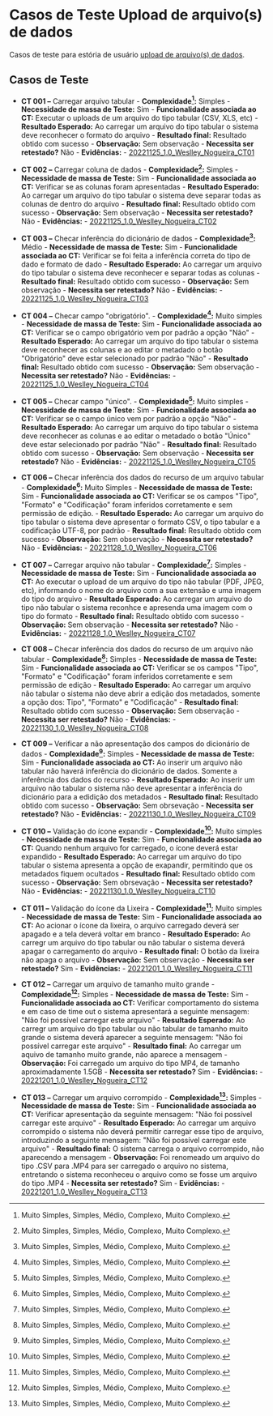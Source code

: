 # Casos de Teste Upload de arquivo(s) de dados 

Casos de teste para estória de usuário [upload de arquivo(s) de dados](../../estorias_de_usuarios/01_upload_de_arquivos_recursos).

## Casos de Teste

- **CT 001 –** Carregar arquivo tabular
      - **Complexidade[^¹]:** Simples
      - **Necessidade de massa de Teste:** Sim
      - **Funcionalidade associada ao CT:** Executar o uploads de um arquivo do tipo tabular (CSV, XLS, etc)
      - **Resultado Esperado:** Ao carregar um arquivo do tipo tabular o sistema deve reconhecer o formato do arquivo
      - **Resultado final:** Resultado obtido com sucesso
      - **Observação:** Sem observação
      - **Necessita ser retestado?** Não
      - **Evidências:**
        - [20221125_1.0_Weslley_Nogueira_CT01](https://www.youtube.com/watch?v=Xxe4KNyATw0)

- **CT 002 –** Carregar coluna de dados
      - **Complexidade[^¹]:** Simples
      - **Necessidade de massa de Teste:** Sim
      - **Funcionalidade associada ao CT:** Verificar se as colunas foram apresentadas
      - **Resultado Esperado:** Ao carregar um arquivo do tipo tabular o sistema deve separar todas as colunas de dentro do arquivo
      - **Resultado final:** Resultado obtido com sucesso
      - **Observação:** Sem observação
      - **Necessita ser retestado?** Não
      - **Evidências:**
        - [20221125_1.0_Weslley_Nogueira_CT02](https://www.youtube.com/watch?v=lganvWDF440&feature=youtu.be)

- **CT 003 –** Checar inferência do dicionário de dados
      - **Complexidade[^¹]:** Médio
      - **Necessidade de massa de Teste:** Sim
      - **Funcionalidade associada ao CT:** Verificar se foi feita a inferência correta do tipo de dado e formato de dado
      - **Resultado Esperado:** Ao carregar um arquivo do tipo tabular o sistema deve reconhecer e separar todas as colunas 
      - **Resultado final:** Resultado obtido com sucesso
      - **Observação:** Sem observação
      - **Necessita ser retestado?** Não
      - **Evidências:** 
        - [20221125_1.0_Weslley_Nogueira_CT03](https://www.youtube.com/watch?v=Hspnt9eBfGE)

- **CT 004 –** Checar campo "obrigatório".
      - **Complexidade[^¹]:** Muito simples
      - **Necessidade de massa de Teste:** Sim
      - **Funcionalidade associada ao CT:** Verificar se o campo obrigatório vem por padrão a opção "Não"
      - **Resultado Esperado:** Ao carregar um arquivo do tipo tabular o sistema deve reconhecer as colunas e ao editar o metadado o botão "Obrigatório" deve estar selecionado por padrão "Não"
      - **Resultado final:** Resultado obtido com sucesso
      - **Observação:** Sem observação
      - **Necessita ser retestado?** Não
      - **Evidências:**
        - [20221125_1.0_Weslley_Nogueira_CT04](https://www.youtube.com/watch?v=928c2c3oxcY)

- **CT 005 –** Checar campo "único".
      - **Complexidade[^¹]:** Muito simples
      - **Necessidade de massa de Teste:** Sim
      - **Funcionalidade associada ao CT:** Verificar se o campo único vem por padrão a opção "Não"
      - **Resultado Esperado:** Ao carregar um arquivo do tipo tabular o sistema deve reconhecer as colunas e ao editar o metadado o botão "Único" deve estar selecionado por padrão "Não"
      - **Resultado final:** Resultado obtido com sucesso
      - **Observação:** Sem observação
      - **Necessita ser retestado?** Não
      - **Evidências:**
        - [20221125_1.0_Weslley_Nogueira_CT05](https://www.youtube.com/watch?v=LbLu5Vk2pag)

- **CT 006 –** Checar inferência dos dados do recurso de um arquivo tabular
      - **Complexidade[^¹]:** Muito Simples
      - **Necessidade de massa de Teste:** Sim
      - **Funcionalidade associada ao CT:** Verificar se os campos "Tipo", "Formato" e "Codificação" foram inferidos corretamente e sem permissão de edição.
      - **Resultado Esperado:** Ao carregar um arquivo do tipo tabular o sistema deve apresentar o formato CSV, o tipo tabular e a codificação UTF-8, por padrão
      - **Resultado final:** Resultado obtido com sucesso
      - **Observação:** Sem observação
      - **Necessita ser retestado?** Não
      - **Evidências:**
        - [20221128_1.0_Weslley_Nogueira_CT06](https://www.youtube.com/watch?v=cVZTIrZXDpo)
            
- **CT 007 –** Carregar arquivo não tabular
      - **Complexidade[^¹]:** Simples
      - **Necessidade de massa de Teste:** Sim
      - **Funcionalidade associada ao CT:** Ao executar o upload de um arquivo do tipo não tabular (PDF, JPEG, etc), informando o nome do arquivo com a sua extensão e uma imagem do tipo do arquivo
      - **Resultado Esperado:** Ao carregar um arquivo do tipo não tabular o sistema reconhce e apresenda uma imagem com o tipo do formato
      - **Resultado final:** Resultado obtido com sucesso
      - **Observação:** Sem observação
      - **Necessita ser retestado?** Não
      - **Evidências:**
        - [20221128_1.0_Weslley_Nogueira_CT07](https://www.youtube.com/watch?v=7-BdtL3fQvs)

- **CT 008 –** Checar inferência dos dados do recurso de um arquivo não tabular
      - **Complexidade[^¹]:** Simples
      - **Necessidade de massa de Teste:** Sim
      - **Funcionalidade associada ao CT:** Verificar se os campos "Tipo", "Formato" e "Codificação" foram inferidos corretamente e sem permissão de edição
      - **Resultado Esperado:** Ao carregar um arquivo não tabular o sistema não deve abrir a edição dos metadados, somente a opção dos: Tipo", "Formato" e "Codificação"
      - **Resultado final:** Resultado obtido com sucesso
      - **Observação:** Sem observação
      - **Necessita ser retestado?** Não
      - **Evidências:**
        - [20221130_1.0_Weslley_Nogueira_CT08](https://www.youtube.com/watch?v=txtb5Y3D7uU)

- **CT 009 –** Verificar a não apresentação dos campos do dicionário de dados
      - **Complexidade[^¹]:** Simples
      - **Necessidade de massa de Teste:** Sim
      - **Funcionalidade associada ao CT:** Ao inserir um arquivo não tabular não haverá inferência do dicionário de dados. Somente a inferência dos dados do recurso
      - **Resultado Esperado:** Ao inserir um arquivo não tabular o sistema não deve apresentar a inferência do dicionário para a edidição dos metadados
      - **Resultado final:** Resultado obtido com sucesso
      - **Observação:** Sem obrsevação
      - **Necessita ser retestado?** Não
      - **Evidências:**
        - [20221130_1.0_Weslley_Nogueira_CT09](https://www.youtube.com/watch?v=7s-amEvQFdE)  
        
- **CT 010 –** Validação do ícone expandir
      - **Complexidade[^¹]:** Muito simples
      - **Necessidade de massa de Teste:** Sim
      - **Funcionalidade associada ao CT:** Quando nenhum arquivo for carregado, o ícone deverá estar expandido
      - **Resultado Esperado:** Ao carregar um arquivo do tipo tabular o sistema apresenta a opção de exapandir, permitindo que os metadados fiquem ocultados
      - **Resultado final:** Resultado obtido com sucesso
      - **Observação:** Sem obrsevação
      - **Necessita ser retestado?** Não
      - **Evidências:**
        - [20221130_1.0_Weslley_Nogueira_CT10](https://www.youtube.com/watch?v=JQqHusU2sPs)   

- **CT 011 –** Validação do ícone da Lixeira
      - **Complexidade[^¹]:** Muito simples
      - **Necessidade de massa de Teste:** Sim
      - **Funcionalidade associada ao CT:** Ao acionar o ícone da lixeira, o arquivo carregado deverá ser apagado e a tela deverá voltar em branco
      - **Resultado Esperado:** Ao carregr um arquivo do tipo tabular ou não tabular o sistema deverá apagar o carregamento do arquivo
      - **Resultado final:** O botão da lixeira não apaga o arquivo
      - **Observação:** Sem observação
      - **Necessita ser retestado?** Sim
      - **Evidências:**
        - [20221201_1.0_Weslley_Nogueira_CT11](https://www.youtube.com/watch?v=f78gbNRn1hE)

- **CT 012 –** Carregar um arquivo de tamanho muito grande
      - **Complexidade[^¹]:** Simples
      - **Necessidade de massa de Teste:** Sim
      - **Funcionalidade associada ao CT:** Verificar comportamento do sistema e em caso de time out o sistema apresentará a seguinte mensagem: "Não foi possível carregar este arquivo"
      - **Resultado Esperado:** Ao carregr um arquivo do tipo tabular ou não tabular de tamanho muito grande o sistema deverá aparecer a seguinte mensagem: "Não foi possível carregar este arquivo"
      - **Resultado final:** Ao carregar um aquivo de tamanho muito grande, não aparece a mensagem
      - **Observação:** Foi carregado um arquivo do tipo MP4, de tamanho aproximadamente 1.5GB
      - **Necessita ser retestado?** Sim
      - **Evidências:**
        - [20221201_1.0_Weslley_Nogueira_CT12](https://www.youtube.com/watch?v=K5yvAktH5a8&feature=youtu.be)    

- **CT 013 –** Carregar um arquivo corrompido
      - **Complexidade[^¹]:** Simples
      - **Necessidade de massa de Teste:** Sim
      - **Funcionalidade associada ao CT:** Verificar apresentação da seguinte mensagem: "Não foi possível carregar este arquivo"
      - **Resultado Esperado:** Ao carregar um arquivo corrompido o sistema não deverá permitir carregar esse tipo de arquivo, introduzindo a seguinte mensagem: "Não foi possível carregar este arquivo"
      - **Resultado final:** O sistema carrega o arquivo corrompido, não aparecendo a mensagem
      - **Observação:** Foi renomeado um arquivo do tipo .CSV para .MP4 para ser carregado o arquivo no sistema, entretando o sistema reconheceu o arquivo como se fosse um arquivo do tipo .MP4
      - **Necessita ser retestado?** Sim
      - **Evidências:**
        - [20221201_1.0_Weslley_Nogueira_CT13](https://www.youtube.com/watch?v=cJX9waEDUuU)

[^¹]: Muito Simples, Simples, Médio, Complexo, Muito Complexo.